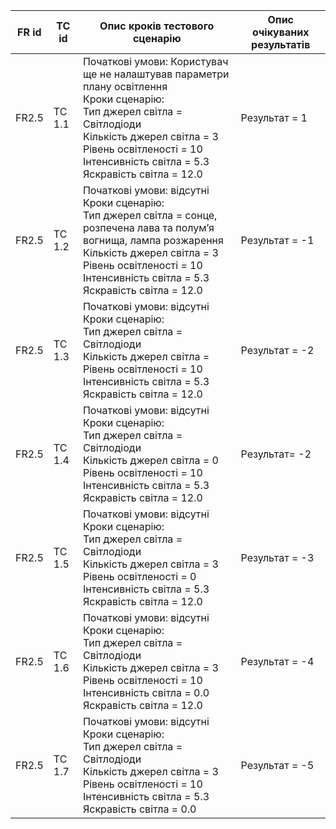 |FR id|TC id|Опис кроків тестового сценарію|Опис очікуваних результатів|
|-----|-----|-----|-----|
|FR2.5|TC 1.1|Початкові умови: Користувач ще не налаштував параметри плану освітлення<br> Кроки сценарію:<br> Тип джерел світла = Світлодіоди<br> Кількість джерел світла = 3<br>Рівень освітленості = 10 <br> Інтенсивність світла = 5.3 <br> Яскравість світла = 12.0|Результат = 1|
|FR2.5|TC 1.2|Початкові умови: відсутні<br> Кроки сценарію:<br> Тип джерел світла = сонце, розпечена лава та полум’я вогнища, лампа розжарення <br> Кількість джерел світла = 3<br> Рівень освітленості = 10 <br> Інтенсивність світла = 5.3 <br> Яскравість світла = 12.0|Результат = -1|
|FR2.5|TC 1.3|Початкові умови: відсутні<br> Кроки сценарію:<br> Тип джерел світла = Світлодіоди<br> Кількість джерел світла = <br> Рівень освітленості = 10 <br> Інтенсивність світла = 5.3 <br> Яскравість світла = 12.0|Результат = -2|
|FR2.5|TC 1.4|Початкові умови: відсутні<br> Кроки сценарію:<br> Тип джерел світла = Світлодіоди<br> Кількість джерел світла = 0<br> Рівень освітленості = 10 <br> Інтенсивність світла = 5.3 <br> Яскравість світла = 12.0|Результат= -2|
|FR2.5|TC 1.5|Початкові умови: відсутні<br> Кроки сценарію:<br> Тип джерел світла = Світлодіоди<br> Кількість джерел світла = 3<br> Рівень освітленості = 0 <br> Інтенсивність світла = 5.3 <br> Яскравість світла = 12.0|Результат = -3|
|FR2.5|TC 1.6|Початкові умови: відсутні<br> Кроки сценарію:<br> Тип джерел світла = Світлодіоди<br> Кількість джерел світла = 3<br> Рівень освітленості = 10 <br> Інтенсивність світла = 0.0 <br> Яскравість світла = 12.0|Результат = -4|
|FR2.5|TC 1.7|Початкові умови: відсутні<br> Кроки сценарію:<br> Тип джерел світла = Світлодіоди<br> Кількість джерел світла = 3<br> Рівень освітленості = 10 <br> Інтенсивність світла = 5.3 <br> Яскравість світла = 0.0|Результат = -5|
